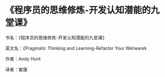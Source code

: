 《程序员的思维修炼-开发认知潜能的九堂课》
===
书名：《程序员的思维修炼-开发认知潜能的九堂课》

英文名：《Pragmatic Thinking and Learning-Refactor Your Wetware》

作者：Andy Hunt

译者：崔康
